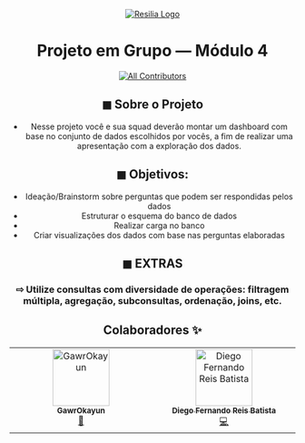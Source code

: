 <div align="center">

[![Resilia Logo](https://www.resilia.com.br/wp-content/uploads/2021/08/logo.png)](https://www.resilia.com.br/)

# Projeto em Grupo — Módulo 4 
<!-- ALL-CONTRIBUTORS-BADGE:START - Do not remove or modify this section -->
[![All Contributors](https://img.shields.io/badge/all_contributors-2-orange.svg?style=flat-square)](#contributors-)
<!-- ALL-CONTRIBUTORS-BADGE:END -->
## ◼ Sobre o Projeto

* Nesse projeto você e sua squad deverão montar
um dashboard com base no conjunto de dados
escolhidos por vocês, a fim de realizar uma
apresentação com a exploração dos dados.

## ◼ Objetivos:
* Ideação/Brainstorm sobre perguntas que podem ser respondidas pelos dados
* Estruturar o esquema do banco de dados
* Realizar carga no banco
* Criar visualizações dos dados com base nas perguntas elaboradas

## ◼ EXTRAS
### ⇨ Utilize consultas com diversidade de operações: filtragem múltipla, agregação, subconsultas, ordenação, joins, etc.

## Colaboradores ✨

 <!-- ALL-CONTRIBUTORS-LIST:START - Do not remove or modify this section -->
<!-- prettier-ignore-start -->
<!-- markdownlint-disable -->
<table>
  <tbody>
    <tr>
      <td align="center" valign="top" width="14.28%"><a href="https://github.com/GawrOkayun"><img src="https://avatars.githubusercontent.com/u/115713180?v=4?s=100" width="100px;" alt="GawrOkayun"/><br /><sub><b>GawrOkayun</b></sub></a><br /><a href="https://github.com/Diego-Fernando-Reis/Game-of-Thrones-Analyses/commits?author=GawrOkayun" title="Documentation">📖</a></td>
      <td align="center" valign="top" width="14.28%"><a href="https://github.com/Diego-Fernando-Reis"><img src="https://avatars.githubusercontent.com/u/103158387?v=4?s=100" width="100px;" alt="Diego Fernando Reis Batista"/><br /><sub><b>Diego Fernando Reis Batista</b></sub></a><br /><a href="https://github.com/Diego-Fernando-Reis/Game-of-Thrones-Analyses/commits?author=Diego-Fernando-Reis" title="Code">💻</a></td>
    </tr>
  </tbody>
</table>

<!-- markdownlint-restore -->
<!-- prettier-ignore-end -->

<!-- ALL-CONTRIBUTORS-LIST:END -->


<!-- ALL-CONTRIBUTORS-LIST:START - Do not remove or modify this section -->
<!-- prettier-ignore-start -->
<!-- markdownlint-disable -->
<!-- markdownlint-restore -->
<!-- prettier-ignore-end -->
<!-- ALL-CONTRIBUTORS-LIST:END -->

